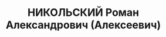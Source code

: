 ---
title: НИКОЛЬСКИЙ Роман Александрович (Алексеевич)
description: 'Род. в 1901, г. Москва, русский, обр.: неоконченное высшее, искл. из
  ВКП(б) в декабре 1935 как троцкист. Проживал: г. Красноярск. В 1920-1926 в РККА,
  инструктор политотдела дивизии. Работал плановиком-экономистом Рудо-дражного управления
  треста "Енисейзолото" в Северо-Енисейске. экономист в транспортном управлении "Красмашвагонстроя".

  Арестован 27.08.1936. Обв. по ст. 58-7, 58-8, 58-11 УК РСФСР. Приговор: ВК ВС СССР,
  18.04.1937 – ВМН. Расстрелян 18.04.1937, в г. Красноярске.

  Реабилитирован ВК ВС СССР 30.07.1957'
---